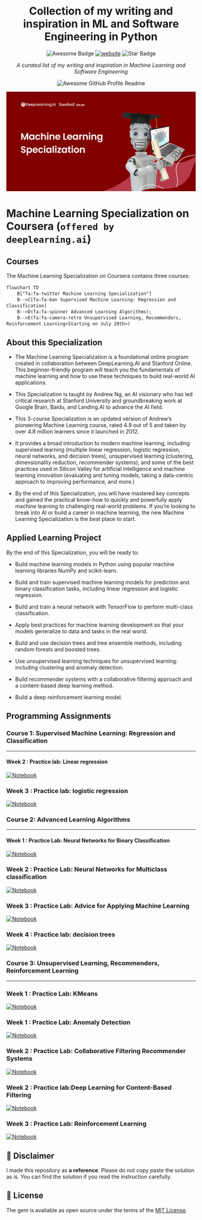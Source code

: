 <h1 align="center">Collection of my writing and inspiration in ML and Software Engineering in Python</h1>
<div align="center">
<img src="https://cdn.rawgit.com/sindresorhus/awesome/d7305f38d29fed78fa85652e3a63e154dd8e8829/media/badge.svg" alt="Awesome Badge"/>
<a href="https://arbeitnow.com/?utm_source=awesome-github-profile-readme"><img src="https://img.shields.io/static/v1?label=&labelColor=505050&message=arbeitnow&color=%230076D6&style=flat&logo=google-chrome&logoColor=%230076D6" alt="website"/></a>
<img src="https://img.shields.io/static/v1?label=%F0%9F%8C%9F&message=If%20Useful&style=style=flat&color=BC4E99" alt="Star Badge"/>
<br>

<i>A curated list of my writing and inspiration in Machine Learning and Software Engineering</i>

<img alt="Awesome GitHub Profile Readme" src="assets/agpr.gif"> </img>

</div>


![](ml-banner.jpeg)

# Machine Learning Specialization on Coursera (`offered by deeplearning.ai`)

## Courses

The Machine Learning Specialization on Coursera contains three courses:

```mermaid
flowchart TD
    B["fa:fa-twitter Machine Learning Specialization"]
    B-->C[fa:fa-ban Supervised Machine Learning: Regression and Classification]
    B-->D(fa:fa-spinner Advanced Learning Algorithms);
    B-->E(fa:fa-camera-retro Unsupervised Learning, Recommenders, Reinforcement Learning<Starting on July 20th>)
```

## About this Specialization

- The Machine Learning Specialization is a foundational online program created in collaboration between DeepLearning.AI and Stanford Online. This beginner-friendly program will teach you the fundamentals of machine learning and how to use these techniques to build real-world AI applications. 

- This Specialization is taught by Andrew Ng, an AI visionary who has led critical research at Stanford University and groundbreaking work at Google Brain, Baidu, and Landing.AI to advance the AI field.

- This 3-course Specialization is an updated version of Andrew’s pioneering Machine Learning course, rated 4.9 out of 5 and taken by over 4.8 million learners since it launched in 2012. 

- It provides a broad introduction to modern machine learning, including supervised learning (multiple linear regression, logistic regression, neural networks, and decision trees), unsupervised learning (clustering, dimensionality reduction, recommender systems), and some of the best practices used in Silicon Valley for artificial intelligence and machine learning innovation (evaluating and tuning models, taking a data-centric approach to improving performance, and more.)

- By the end of this Specialization, you will have mastered key concepts and gained the practical know-how to quickly and powerfully apply machine learning to challenging real-world problems. If you’re looking to break into AI or build a career in machine learning, the new Machine Learning Specialization is the best place to start.

## Applied Learning Project

By the end of this Specialization, you will be ready to:

 
- Build machine learning models in Python using popular machine learning libraries NumPy and scikit-learn.

- Build and train supervised machine learning models for prediction and binary classification tasks, including linear regression and logistic regression.

- Build and train a neural network with TensorFlow to perform multi-class classification.

- Apply best practices for machine learning development so that your models generalize to data and tasks in the real world.

- Build and use decision trees and tree ensemble methods, including random forests and boosted trees.

- Use unsupervised learning techniques for unsupervised learning: including clustering and anomaly detection.

- Build recommender systems with a collaborative filtering approach and a content-based deep learning method.

- Build a deep reinforcement learning model.

## Programming Assignments

### Course 1: Supervised Machine Learning: Regression and Classification
---

#### Week 2 : Practice lab: Linear regression 
[![Notebook](https://img.shields.io/badge/-Notebook-blue)](https://nbviewer.org/github/naiborhujosua/Machine-Learning-Specialization/blob/master/Supervised%20Machine%20Learning%3A%20Regression%20and%20Classification/week2/lab/C1_W2_Linear_Regression.ipynb)

### Week 3 : Practice lab: logistic regression
[![Notebook](https://img.shields.io/badge/-Notebook-blue)](https://nbviewer.org/github/naiborhujosua/Machine-Learning-Specialization/blob/master/Supervised%20Machine%20Learning%3A%20Regression%20and%20Classification/week3/lab/C1_W3_Logistic_Regression.ipynb)


### Course 2: Advanced Learning Algorithms
---

#### Week 1 : Practice Lab: Neural Networks for Binary Classification

[![Notebook](https://img.shields.io/badge/-Notebook-blue)](https://nbviewer.org/github/naiborhujosua/Machine-Learning-Specialization/blob/master/Advanced%20ML/week1/lab/C2_W1_Assignment.ipynb)

### Week 2 : Practice Lab: Neural Networks for Multiclass classification

[![Notebook](https://img.shields.io/badge/-Notebook-blue)](https://nbviewer.org/github/naiborhujosua/Machine-Learning-Specialization/blob/master/Advanced%20ML/week2/lab/C2_W2_Assignment.ipynb)

### Week 3 : Practice Lab: Advice for Applying Machine Learning

[![Notebook](https://img.shields.io/badge/-Notebook-blue)](https://nbviewer.org/github/naiborhujosua/Machine-Learning-Specialization/blob/master/Advanced%20ML/week3/lab/C2_W3_Assignment.ipynb)

### Week 4 : Practice lab: decision trees

[![Notebook](https://img.shields.io/badge/-Notebook-blue)](https://nbviewer.org/github/naiborhujosua/Machine-Learning-Specialization/blob/master/Advanced%20ML/week4/lab/C2_W4_Decision_Tree_with_Markdown.ipynb)

### Course 3: Unsupervised Learning, Recommenders, Reinforcement Learning
---

### Week 1 : Practice Lab: KMeans

[![Notebook](https://img.shields.io/badge/-Notebook-blue)](https://nbviewer.org/github/naiborhujosua/Machine-Learning-Specialization/blob/master/Unsupervised%20Learning%2C%20Recommenders%2C%20Reinforcement%20Learning/C3_W1_KMeans_Assignment.ipynb)

### Week 1 : Practice Lab: Anomaly Detection

[![Notebook](https://img.shields.io/badge/-Notebook-blue)](https://nbviewer.org/github/naiborhujosua/Machine-Learning-Specialization/blob/master/Unsupervised%20Learning%2C%20Recommenders%2C%20Reinforcement%20Learning/C3_W1_Anomaly_Detection.ipynb)

### Week 2 : Practice Lab: Collaborative Filtering Recommender Systems

[![Notebook](https://img.shields.io/badge/-Notebook-blue)](https://nbviewer.org/github/naiborhujosua/Machine-Learning-Specialization/blob/master/Unsupervised%20Learning%2C%20Recommenders%2C%20Reinforcement%20Learning/C3_W2_Collaborative_RecSys_Assignment.ipynb)

### Week 2 : Practice lab:Deep Learning for Content-Based Filtering

[![Notebook](https://img.shields.io/badge/-Notebook-blue)](https://nbviewer.org/github/naiborhujosua/Machine-Learning-Specialization/blob/master/Unsupervised%20Learning%2C%20Recommenders%2C%20Reinforcement%20Learning/C3_W2_RecSysNN_Assignment.ipynb)

### Week 3 : Practice Lab: Reinforcement Learning

[![Notebook](https://img.shields.io/badge/-Notebook-blue)](https://nbviewer.org/github/naiborhujosua/Machine-Learning-Specialization/blob/master/Unsupervised%20Learning%2C%20Recommenders%2C%20Reinforcement%20Learning/C3_W3_A1_Assignment.ipynb)


## 📝 Disclaimer 
I made this repository as **a reference**. Please do not copy paste the solution as is. You can find the solution if you read the instruction carefully. 

 
## 📝 License
The gem is available as open source under the terms of the [MIT License](https://opensource.org/licenses/MIT).
    
